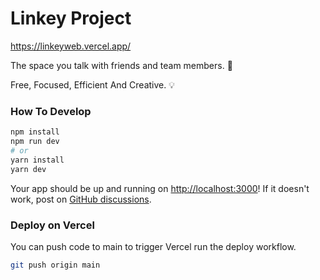 # Linkey Project

https://linkeyweb.vercel.app/

The space you talk with friends and team members. 🙌

Free, Focused, Efficient And Creative. 💡

### How To Develop

```bash
npm install
npm run dev
# or
yarn install
yarn dev
```

Your app should be up and running on [http://localhost:3000](http://localhost:3000)! If it doesn't work, post on [GitHub discussions](https://github.com/vercel/next.js/discussions).

### Deploy on Vercel

You can push code to main to trigger Vercel run the deploy workflow.

```bash
git push origin main
```
